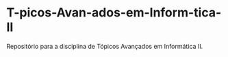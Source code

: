 # T-picos-Avan-ados-em-Inform-tica-II
Repositório para a disciplina de Tópicos Avançados em Informática II.
